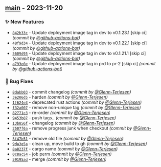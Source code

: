 
## [main] - 2023-11-20
### :sparkles: New Features
- [`842b33c`](https://github.com/entur/actions-argo-demo/commit/842b33c45a075449560787e46e96226e9d7d7388) - Update deployment image tag in dev to v0.1.23.1 [skip ci] *(commit by [@github-actions-bot](https://github.com/github-actions-bot))*
- [`48f9d34`](https://github.com/entur/actions-argo-demo/commit/48f9d349b6e42f460798f2e88e4b1b9cad9da5a1) - Update deployment image tag in dev to v0.1.22.1 [skip ci] *(commit by [@github-actions-bot](https://github.com/github-actions-bot))*
- [`5609d95`](https://github.com/entur/actions-argo-demo/commit/5609d954ad73706fd7982a1a88b99b325d9ffcfc) - Update deployment image tag in dev to v0.1.21.1 [skip ci] *(commit by [@github-actions-bot](https://github.com/github-actions-bot))*
- [`a793e0e`](https://github.com/entur/actions-argo-demo/commit/a793e0e81754ece091b7bcb7b9f324eabe158269) - Update deployment image tag in prd to pr-2 [skip ci] *(commit by [@github-actions-bot](https://github.com/github-actions-bot))*

### :bug: Bug Fixes
- [`8dabb03`](https://github.com/entur/actions-argo-demo/commit/8dabb03764070f5f366c93647f24b0916a0d2cf8) - commit changelog *(commit by [@Glenn-Terjesen](https://github.com/Glenn-Terjesen))*
- [`3e206d5`](https://github.com/entur/actions-argo-demo/commit/3e206d5b26f77fd653ac646c33882c585d4d551e) - harden *(commit by [@Glenn-Terjesen](https://github.com/Glenn-Terjesen))*
- [`1f624e3`](https://github.com/entur/actions-argo-demo/commit/1f624e36a20e923d5f1872d1b16170109dd67928) - deprecated rust actions *(commit by [@Glenn-Terjesen](https://github.com/Glenn-Terjesen))*
- [`f32a007`](https://github.com/entur/actions-argo-demo/commit/f32a007a3f822395dba87650ee3b44e40da5a2df) - remove non-unique tag *(commit by [@Glenn-Terjesen](https://github.com/Glenn-Terjesen))*
- [`82771c3`](https://github.com/entur/actions-argo-demo/commit/82771c32f2cf657bd79716c26c940f30cb5dc7d7) - re-order *(commit by [@Glenn-Terjesen](https://github.com/Glenn-Terjesen))*
- [`9453b87`](https://github.com/entur/actions-argo-demo/commit/9453b8790154803acea3a7aaa2d3f11f5e7bf471) - push tags.. *(commit by [@Glenn-Terjesen](https://github.com/Glenn-Terjesen))*
- [`13b856f`](https://github.com/entur/actions-argo-demo/commit/13b856f2983e04f4078b71080a6c79cc70d6d92d) - changelog *(commit by [@Glenn-Terjesen](https://github.com/Glenn-Terjesen))*
- [`2507f6a`](https://github.com/entur/actions-argo-demo/commit/2507f6a77689461dc851742aa0799a0071ed59c8) - remove progress junk when checkout *(commit by [@Glenn-Terjesen](https://github.com/Glenn-Terjesen))*
- [`5f47b51`](https://github.com/entur/actions-argo-demo/commit/5f47b5164b58cacb5a67311b1588cc32fc3e545b) - remove old file *(commit by [@Glenn-Terjesen](https://github.com/Glenn-Terjesen))*
- [`9da3e5a`](https://github.com/entur/actions-argo-demo/commit/9da3e5a79df0e419474769cdc2d37859b1fd2442) - clean up, move build to gh *(commit by [@Glenn-Terjesen](https://github.com/Glenn-Terjesen))*
- [`8a8237f`](https://github.com/entur/actions-argo-demo/commit/8a8237fcdbbe8ae92b4d4718965f9c194ba4ca58) - cargo name *(commit by [@Glenn-Terjesen](https://github.com/Glenn-Terjesen))*
- [`0c8ac54`](https://github.com/entur/actions-argo-demo/commit/0c8ac54a7330a80e2263af8749f8bb61da4a25f9) - job perm *(commit by [@Glenn-Terjesen](https://github.com/Glenn-Terjesen))*
- [`59195ad`](https://github.com/entur/actions-argo-demo/commit/59195ad3fe81afe595a8a69f45ee7fa28c69c7f4) - merge *(commit by [@Glenn-Terjesen](https://github.com/Glenn-Terjesen))*


[main]: https://github.com/entur/actions-argo-demo/compare/v1.0.3.MAIN...main